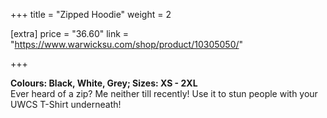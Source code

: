 +++
title = "Zipped Hoodie"
weight = 2

[extra]
price = "36.60"
link = "https://www.warwicksu.com/shop/product/10305050/"

+++

**Colours: Black, White, Grey; Sizes: XS - 2XL**<br>
Ever heard of a zip? Me neither till recently! Use it to stun people with your UWCS T-Shirt underneath!